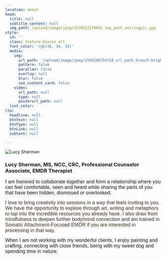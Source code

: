 ```yaml
---
location: about
head:
  title: null
  subtitle_content: null
  img_path: /upload/image/jpeg/1579222179685_img_path_smilingpic.jpg
style:
  id: ''
  class: feature-blocks alt
  font_color: 'rgb(36, 34, 34)'
  media:
    img:
      url_path: '/upload/image/jpeg/1569286754728_url_path_branch-bright-desktop-backgrounds-1353938-crop.jpg'
      pattern: false
      parallax: false
      overlay: null
      blur: false
      use_content_card: false
    video:
      url_path: null
      type: null
      posterurl_path: null
  tint_color:
cta:
  headline: null
  btnText: null
  btnType: null
  btnLink: null
  subtext: null

---
```

<div class="d-flex align-items-center justify-content-around row">
<div class="col-md-4 col-lg-4 text-center d-flex align-items-center"><!-- <img class="img-responsive" style="max-width: 275px; margin: 0 auto 2em;" src="/assets/images/71.jpg" alt="Lucy Sherman" /> --> <img src="{{ page.head.img_path }}" alt="Lucy Sherman" /></div>
<div class="col-md-6">
<h3>Lucy Sherman, MS, NCC, CRC, Professional Counselor Associate, EMDR Therapist</h3>
<p><span style="font-family: verdana, geneva, sans-serif; font-size: 12pt;">I am honored to collaborate together and form a relationship where you can feel comfortable, seen and heard while sharing the parts of you that have been hidden, dismissed or overlooked.</span></p>
<p><span style="color: #403027; font-family: verdana, geneva, sans-serif; font-size: 12pt;">I love to bring creativity into sessions in a way that feels inviting to you. We have the opportunity to explore through art, writing and metaphors to tap into the incredible resources you already have. I also draw from mindfulness to deepen further body/mind connection and am trained in Somatic Attachment-Focused EMDR if you are interested in processing in that way.&nbsp;</span></p>
<p><span style="font-family: verdana, geneva, sans-serif; font-size: 12pt;">When I am not working with my wonderful clients, I enjoy painting and crafting, connecting with close friends, being with my sweet dog and spending time in nature.&nbsp;</span></p>
</div>
</div>
